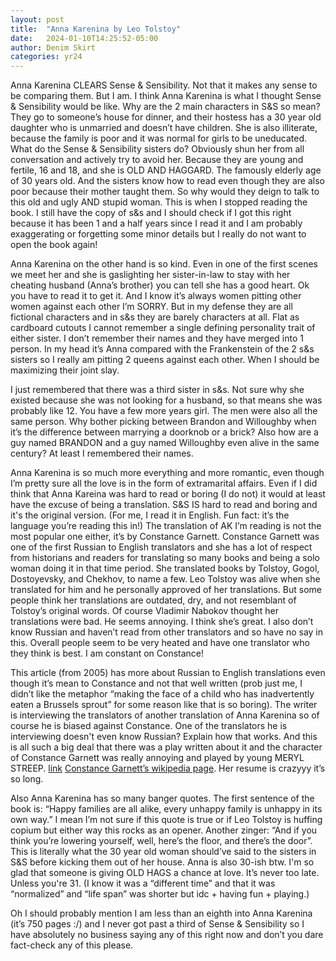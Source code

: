 ```yaml
---
layout: post
title:  "Anna Karenina by Leo Tolstoy"
date:   2024-01-10T14:25:52-05:00
author: Denim Skirt
categories: yr24
---
```


Anna Karenina CLEARS Sense & Sensibility. Not that it makes any sense to be comparing them. But I am. I think Anna Karenina is what I thought Sense & Sensibility would be like. Why are the 2 main characters in S&S so mean? They go to someone’s house for dinner, and their hostess has a 30 year old daughter who is unmarried and doesn’t have children. She is also illiterate, because the family is poor and it was normal for girls to be uneducated. What do the Sense & Sensibility sisters do? Obviously shun her from all conversation and actively try to avoid her. Because they are young and fertile, 16 and 18, and she is OLD AND HAGGARD. The famously elderly age of 30 years old. And the sisters know how to read even though they are also poor because their mother taught them. So why would they deign to talk to this old and ugly AND stupid woman. This is when I stopped reading the book. I still have the copy of s&s and I should check if I got this right because it has been 1 and a half years since I read it and I am probably exaggerating or forgetting some minor details but I really do not want to open the book again! 

Anna Karenina on the other hand is so kind. Even in one of the first scenes we meet her and she is gaslighting her sister-in-law to stay with her cheating husband (Anna’s brother) you can tell she has a good heart. Ok you have to read it to get it. And I know it’s always women pitting other women against each other I’m SORRY. But in my defense they are all fictional characters and in s&s they are barely characters at all. Flat as cardboard cutouts I cannot remember a single defining personality trait of either sister. I don’t remember their names and they have merged into 1 person. In my head it’s Anna compared with the Frankenstein of the 2 s&s sisters so I really am pitting 2 queens against each other. When I should be maximizing their joint slay. 

I just remembered that there was a third sister in s&s. Not sure why she existed because she was not looking for a husband, so that means she was probably like 12. You have a few more years girl. The men were also all the same person. Why bother picking between Brandon and Willoughby when it’s the difference between marrying a doorknob or a brick? Also how are a guy named BRANDON and a guy named Willoughby even alive in the same century? At least I remembered their names. 

Anna Karenina is so much more everything and more romantic, even though I’m pretty sure all the love is in the form of extramarital affairs. Even if I did think that Anna Kareina was hard to read or boring (I do not) it would at least have the excuse of being a translation. S&S IS hard to read and boring and it's the original version. (For me, I read it in English. Fun fact: it’s the language you’re reading this in!) The translation of AK I’m reading is not the most popular one either, it’s by Constance Garnett. Constance Garnett was one of the first Russian to English translators and she has a lot of respect from historians and readers for translating so many books and being a solo woman doing it in that time period. She translated books by Tolstoy, Gogol, Dostoyevsky, and Chekhov, to name a few. Leo Tolstoy was alive when she translated for him and he personally approved of her translations. But some people think her translations are outdated, dry, and not resemblant of Tolstoy’s original words. Of course Vladimir Nabokov thought her translations were bad. He seems annoying. I think she’s great. I also don’t know Russian and haven’t read from other translators and so have no say in this. Overall people seem to be very heated and have one translator who they think is best. I am constant on Constance! 

This article (from 2005) has more about Russian to English translations even though it’s mean to Constance and not that well written (prob just me, I didn’t like the metaphor “making the face of a child who has inadvertently eaten a Brussels sprout” for some reason like that is so boring). The writer is interviewing the translators of another translation of Anna Karenina so of course he is biased against Constance. One of the translators he is interviewing doesn't even know Russian? Explain how that works. And this is all such a big deal that there was a play written about it and the character of Constance Garnett was really annoying and played by young MERYL STREEP. [link](https://www.newyorker.com/magazine/2005/11/07/the-translation-wars)
[Constance Garnett’s wikipedia page](https://en.wikipedia.org/wiki/Constance_Garnett). Her resume is crazyyy it’s so long. 

Also Anna Karenina has so many banger quotes. The first sentence of the book is: “Happy families are all alike, every unhappy family is unhappy in its own way.” I mean I’m not sure if this quote is true or if Leo Tolstoy is huffing copium but either way this rocks as an opener. Another zinger: “And if you think you’re lowering yourself, well, here’s the floor, and there’s the door”. This is literally what the 30 year old woman should’ve said to the sisters in S&S before kicking them out of her house. Anna is also 30-ish btw. I'm so glad that someone is giving OLD HAGS a chance at love. It’s never too late. Unless you're 31. (I know it was a “different time” and that it was “normalized” and “life span” was shorter but idc + having fun + playing.)
 
Oh I should probably mention I am less than an eighth into Anna Karenina (it’s 750 pages :/) and I never got past a third of Sense & Sensibility so I have absolutely no business saying any of this right now and don’t you dare fact-check any of this please. 
